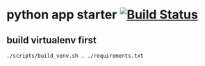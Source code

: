 # python app starter [![Build Status](https://travis-ci.org/leafwind/create-python-app.svg?branch=master)](https://travis-ci.org/leafwind/create-python-app)

## build virtualenv first

`./scripts/build_venv.sh . ./requirements.txt`
